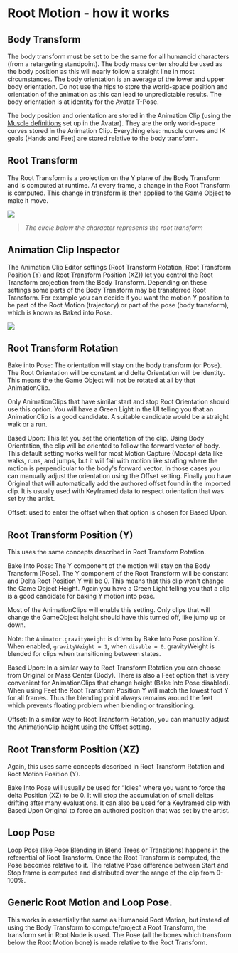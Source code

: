 Root Motion - how it works
==========================


Body Transform
--------------


The body transform must be set to be the same for all humanoid characters (from a retargeting standpoint). The body mass center should be used as the body position as this will nearly follow a straight line in most circumstances. The body orientation is an average of the lower and upper body orientation. Do not use the hips to store the world-space position and orientation of the animation as this can lead to unpredictable results.  The body orientation is at identity for the Avatar T-Pose.

The body position and orientation are stored in the <span class=keyword>Animation Clip</span> (using the [Muscle definitions](muscledefinitions.html) set up in the Avatar). They are the only world-space curves stored in the <span class=keyword>Animation Clip</span>. Everything else: muscle curves and IK goals (Hands and Feet) are stored relative to the body transform. 

Root Transform
--------------


The Root Transform is a projection on the Y plane of the Body Transform and is computed at runtime. At every frame, a change in the Root Transform is computed. This change in transform is then applied to the Game Object to make it move.

![](http://docwiki.hq.unity3d.com/uploads/Main/MecanimRootMotionPreview.png)  
> _The circle below the character represents the root transform_

Animation Clip Inspector
------------------------


The Animation Clip Editor settings (<span class=keyword>Root Transform Rotation</span>, <span class=keyword>Root Transform Position (Y)</span> and <span class=keyword>Root Transform Position (XZ)</span>) let you control the Root Transform projection from the Body Transform. Depending on these settings some parts of the Body Transform may be transferred Root Transform. For example you can decide if you want the motion Y position to be part of the Root Motion (trajectory) or part of the pose (body transform), which is known as <span class=inspector>Baked into Pose</span>.

![](http://docwiki.hq.unity3d.com/uploads/Main/MecanimRootMotion.png)  

Root Transform Rotation
-----------------------


<span class=inspector>Bake into Pose:</span> The orientation will stay on the body transform (or Pose). The Root Orientation will be constant and delta Orientation will be identity. This means the the Game Object will not be rotated at all by that <span class=keyword>AnimationClip</span>.

Only AnimationClips that have similar start and stop Root Orientation should use this option. You will have a Green Light in the UI telling you that an <span class=keyword>AnimationClip</span> is a good candidate. A suitable candidate would be a straight walk or a run.

<span class=inspector>Based Upon</span>: This let you set the orientation of the clip. Using <span class=menu>Body Orientation</span>, the clip will be oriented to follow the forward vector of body. This default setting works well for most Motion Capture (Mocap) data like walks, runs, and jumps, but it will fail with motion like strafing where the motion is perpendicular to the body's forward vector. In those cases you can manually adjust the orientation using the <span class=menu>Offset</span> setting. Finally you have <span class=menu>Original</span> that will automatically add the authored offset found in the imported clip. It is usually used with Keyframed data to respect orientation that was set by the artist.

<span class=inspector>Offset</span>:  used to enter the offset when that option is chosen for <span class=inspector>Based Upon</span>.

Root Transform Position (Y)
---------------------------


This uses the same concepts described in Root Transform Rotation.

<span class=inspector>Bake Into Pose</span>: The Y component of the motion will stay on the Body Transform (Pose). The Y component of the Root Transform will be constant and Delta Root Position Y will be 0. This means that this clip won’t change the Game Object Height. Again you have a Green Light telling you that a clip is a good candidate for baking Y motion into pose.

Most of the <span class=keyword>AnimationClips</span> will enable this setting. Only clips that will change the <span class=keyword>GameObject</span> height should have this turned off, like jump up or down.

Note: the `Animator.gravityWeight` is driven by Bake Into Pose position Y. When enabled, `gravityWeight = 1`, when `disable = 0`. <span class=keyword>gravityWeight</span> is blended for clips when transitioning between states.

<span class=inspector>Based Upon:</span> In a similar way to <span class=keyword>Root Transform Rotation</span> you can choose from <span class=menu>Original</span> or <span class=menu>Mass Center (Body)</span>. There is also a <span class=menu>Feet</span> option that is very convenient for <span class=keyword>AnimationClips</span> that change height (<span class=inspector>Bake Into Pose</span> disabled). When using <span class=menu>Feet</span> the Root Transform Position Y will match the lowest foot Y for all frames. Thus the blending point always remains around the feet which prevents floating problem when blending or transitioning.

<span class=inspector>Offset:</span> In a similar way to <span class=keyword>Root Transform Rotation</span>, you can manually adjust the <span class=keyword>AnimationClip</span> height using the <span class=keyword>Offset</span> setting.

Root Transform Position (XZ)
----------------------------


Again, this uses same concepts described in <span class=keyword>Root Transform Rotation</span> and <span class=keyword>Root Motion Position (Y).</span>

<span class=inspector>Bake Into Pose</span> will usually be used for “Idles” where you want to force the delta Position (XZ) to be 0. It will stop the accumulation of small deltas drifting after many evaluations. It can also be used for a Keyframed clip with <span class=inspector>Based Upon</span> <span class=menu>Original</span> to force an authored position that was set by the artist.

Loop Pose
---------


Loop Pose (like Pose Blending in Blend Trees or Transitions) happens in the referential of Root Transform. Once the Root Transform is computed, the Pose becomes relative to it. The relative Pose difference between Start and Stop frame is computed and distributed over the range of the clip from 0-100%.

Generic Root Motion and Loop Pose.
----------------------------------


This works in essentially the same as Humanoid Root Motion, but instead of using the Body Transform to compute/project a Root Transform, the transform set in <span class=keyword>Root Node</span> is used. The Pose (all the bones which transform below the Root Motion bone) is made relative to the Root Transform.
